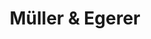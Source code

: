 ---
title: "Müller & Egerer"
url: /oldenburg/mueller-und-egerer-heiligengeiststrasse/
shop: Bäckerei
---